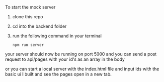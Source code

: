 To start the mock server
 1. clone this repo
 2. cd into the backend folder 
 3. run the following command in your terminal
 
    ```npm run server```
    
   your server should now be running on port 5000 and you can send a post request to api/pages with your id's as an array in the body
   
   or you can start a local server with the index.html file and input ids with the basic ui I built and see the pages open in a new tab.
